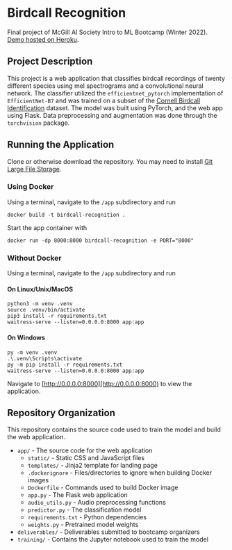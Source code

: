 # Birdcall Recognition

Final project of McGill AI Society Intro to ML Bootcamp (Winter 2022). [Demo hosted on Heroku](https://birdcall-recognition.herokuapp.com/).

## Project Description

This project is a web application that classifies birdcall recordings of twenty different species using mel spectrograms and a convolutional neural network. The classifier utilized the `efficientnet_pytorch` implementation of `EfficientNet-B7` and was trained on a subset of the [Cornell Birdcall Identification](https://www.kaggle.com/competitions/birdsong-recognition/data) dataset. The model was built using PyTorch, and the web app using Flask. Data preprocessing and augmentation was done through the `torchvision` package.

## Running the Application

Clone or otherwise download the repository. You may need to install [Git Large File Storage](https://git-lfs.github.com/).

### Using Docker

Using a terminal, navigate to the `/app` subdirectory and run
```
docker build -t birdcall-recognition .
```

Start the app container with
```
docker run -dp 8000:8000 birdcall-recognition -e PORT="8000"
```

### Without Docker

Using a terminal, navigate to the `/app` subdirectory and run

#### On Linux/Unix/MacOS
```
python3 -m venv .venv
source .venv/bin/activate
pip3 install -r requirements.txt
waitress-serve --listen=0.0.0.0:8000 app:app
```

#### On Windows
```
py -m venv .venv
.\.venv\Scripts\activate
py -m pip install -r requirements.txt
waitress-serve --listen=0.0.0.0:8000 app:app
```

Navigate to [http://0.0.0.0:8000](http://0.0.0.0:8000) to view the application.

## Repository Organization

This repository contains the source code used to train the model and build the web application.

- `app/` - The source code for the web application
  - `static/` - Static CSS and JavaScript files
  - `templates/` - Jinja2 template for landing page
  - `.dockerignore` - Files/directories to ignore when building Docker images
  - `Dockerfile` - Commands used to build Docker image
  - `app.py` - The Flask web application
  - `audio_utils.py` - Audio preprocessing functions
  - `predictor.py` - The classification model
  - `requirements.txt` - Python dependencies
  - `weights.py` - Pretrained model weights
- `deliverables/` - Deliverables submitted to bootcamp organizers
- `training/` - Contains the Jupyter notebook used to train the model
